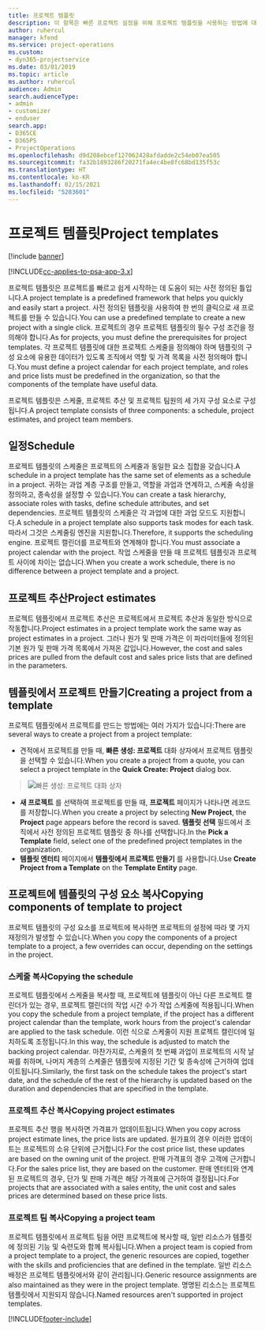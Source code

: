 ```yaml
---
title: 프로젝트 템플릿
description: 이 항목은 빠른 프로젝트 설정을 위해 프로젝트 템플릿을 사용하는 방법에 대한 정보를 제공합니다.
author: ruhercul
manager: kfend
ms.service: project-operations
ms.custom:
- dyn365-projectservice
ms.date: 03/01/2019
ms.topic: article
ms.author: ruhercul
audience: Admin
search.audienceType:
- admin
- customizer
- enduser
search.app:
- D365CE
- D365PS
- ProjectOperations
ms.openlocfilehash: d9d208ebcef127062428afdadde2c54eb07ea505
ms.sourcegitcommit: fa32b1893286f20271fa4ec4be8fc68bd135f53c
ms.translationtype: HT
ms.contentlocale: ko-KR
ms.lasthandoff: 02/15/2021
ms.locfileid: "5283601"
---
```

# <a name="project-templates"></a><span data-ttu-id="2531d-103">프로젝트 템플릿</span><span class="sxs-lookup"><span data-stu-id="2531d-103">Project templates</span></span> 

[!include [banner](../includes/psa-now-project-operations.md)]

[!INCLUDE[cc-applies-to-psa-app-3.x](../includes/cc-applies-to-psa-app-3x.md)]

<span data-ttu-id="2531d-104">프로젝트 템플릿은 프로젝트를 빠르고 쉽게 시작하는 데 도움이 되는 사전 정의된 틀입니다.</span><span class="sxs-lookup"><span data-stu-id="2531d-104">A project template is a predefined framework that helps you quickly and easily start a project.</span></span> <span data-ttu-id="2531d-105">사전 정의된 템플릿을 사용하여 한 번의 클릭으로 새 프로젝트를 만들 수 있습니다.</span><span class="sxs-lookup"><span data-stu-id="2531d-105">You can use a predefined template to create a new project with a single click.</span></span> <span data-ttu-id="2531d-106">프로젝트의 경우 프로젝트 템플릿의 필수 구성 조건을 정의해야 합니다.</span><span class="sxs-lookup"><span data-stu-id="2531d-106">As for projects, you must define the prerequisites for project templates.</span></span> <span data-ttu-id="2531d-107">각 프로젝트 템플릿에 대한 프로젝트 스케줄을 정의해야 하며 템플릿의 구성 요소에 유용한 데이터가 있도록 조직에서 역할 및 가격 목록을 사전 정의해야 합니다.</span><span class="sxs-lookup"><span data-stu-id="2531d-107">You must define a project calendar for each project template, and roles and price lists must be predefined in the organization, so that the components of the template have useful data.</span></span>

<span data-ttu-id="2531d-108">프로젝트 템플릿은 스케줄, 프로젝트 추산 및 프로젝트 팀원의 세 가지 구성 요소로 구성됩니다.</span><span class="sxs-lookup"><span data-stu-id="2531d-108">A project template consists of three components: a schedule, project estimates, and project team members.</span></span>

## <a name="schedule"></a><span data-ttu-id="2531d-109">일정</span><span class="sxs-lookup"><span data-stu-id="2531d-109">Schedule</span></span>

<span data-ttu-id="2531d-110">프로젝트 템플릿의 스케줄은 프로젝트의 스케줄과 동일한 요소 집합을 갖습니다.</span><span class="sxs-lookup"><span data-stu-id="2531d-110">A schedule in a project template has the same set of elements as a schedule in a project.</span></span> <span data-ttu-id="2531d-111">귀하는 과업 계층 구조를 만들고, 역할을 과업과 연계하고, 스케줄 속성을 정의하고, 종속성을 설정할 수 있습니다.</span><span class="sxs-lookup"><span data-stu-id="2531d-111">You can create a task hierarchy, associate roles with tasks, define schedule attributes, and set dependencies.</span></span> <span data-ttu-id="2531d-112">프로젝트 템플릿의 스케줄은 각 과업에 대한 과업 모드도 지원합니다.</span><span class="sxs-lookup"><span data-stu-id="2531d-112">A schedule in a project template also supports task modes for each task.</span></span> <span data-ttu-id="2531d-113">따라서 그것은 스케줄링 엔진을 지원합니다.</span><span class="sxs-lookup"><span data-stu-id="2531d-113">Therefore, it supports the scheduling engine.</span></span> <span data-ttu-id="2531d-114">프로젝트 캘린더를 프로젝트와 연계해야 합니다.</span><span class="sxs-lookup"><span data-stu-id="2531d-114">You must associate a project calendar with the project.</span></span> <span data-ttu-id="2531d-115">작업 스케줄을 만들 때 프로젝트 템플릿과 프로젝트 사이에 차이는 없습니다.</span><span class="sxs-lookup"><span data-stu-id="2531d-115">When you create a work schedule, there is no difference between a project template and a project.</span></span>

## <a name="project-estimates"></a><span data-ttu-id="2531d-116">프로젝트 추산</span><span class="sxs-lookup"><span data-stu-id="2531d-116">Project estimates</span></span>

<span data-ttu-id="2531d-117">프로젝트 템플릿에서 프로젝트 추산은 프로젝트에서 프로젝트 추산과 동일한 방식으로 작동합니다.</span><span class="sxs-lookup"><span data-stu-id="2531d-117">Project estimates in a project template work the same way as project estimates in a project.</span></span> <span data-ttu-id="2531d-118">그러나 원가 및 판매 가격은 이 파라미터들에 정의된 기본 원가 및 판매 가격 목록에서 가져온 값입니다.</span><span class="sxs-lookup"><span data-stu-id="2531d-118">However, the cost and sales prices are pulled from the default cost and sales price lists that are defined in the parameters.</span></span>

## <a name="creating-a-project-from-a-template"></a><span data-ttu-id="2531d-119">템플릿에서 프로젝트 만들기</span><span class="sxs-lookup"><span data-stu-id="2531d-119">Creating a project from a template</span></span>
 
<span data-ttu-id="2531d-120">프로젝트 템플릿에서 프로젝트를 만드는 방법에는 여러 가지가 있습니다:</span><span class="sxs-lookup"><span data-stu-id="2531d-120">There are several ways to create a project from a project template:</span></span>

- <span data-ttu-id="2531d-121">견적에서 프로젝트를 만들 때, **빠른 생성: 프로젝트** 대화 상자에서 프로젝트 템플릿을 선택할 수 있습니다.</span><span class="sxs-lookup"><span data-stu-id="2531d-121">When you create a project from a quote, you can select a project template in the **Quick Create: Project** dialog box.</span></span>

> ![빠른 생성: 프로젝트 대화 상자](media/project-11.png)

- <span data-ttu-id="2531d-123">**새 프로젝트** 를 선택하여 프로젝트를 만들 때, **프로젝트** 페이지가 나타나면 레코드를 저장합니다.</span><span class="sxs-lookup"><span data-stu-id="2531d-123">When you create a project by selecting **New Project**, the **Project** page appears before the record is saved.</span></span> <span data-ttu-id="2531d-124">**템플릿 선택** 필드에서 조직에서 사전 정의된 프로젝트 템플릿 중 하나를 선택합니다.</span><span class="sxs-lookup"><span data-stu-id="2531d-124">In the **Pick a Template** field, select one of the predefined project templates in the organization.</span></span>
- <span data-ttu-id="2531d-125">**템플릿 엔터티** 페이지에서 **템플릿에서 프로젝트 만들기** 를 사용합니다.</span><span class="sxs-lookup"><span data-stu-id="2531d-125">Use **Create Project from a Template** on the **Template Entity** page.</span></span>

## <a name="copying-components-of-template-to-project"></a><span data-ttu-id="2531d-126">프로젝트에 템플릿의 구성 요소 복사</span><span class="sxs-lookup"><span data-stu-id="2531d-126">Copying components of template to project</span></span>

<span data-ttu-id="2531d-127">프로젝트 템플릿의 구성 요소를 프로젝트에 복사하면 프로젝트의 설정에 따라 몇 가지 재정의가 발생할 수 있습니다.</span><span class="sxs-lookup"><span data-stu-id="2531d-127">When you copy the components of a project template to a project, a few overrides can occur, depending on the settings in the project.</span></span>

### <a name="copying-the-schedule"></a><span data-ttu-id="2531d-128">스케줄 복사</span><span class="sxs-lookup"><span data-stu-id="2531d-128">Copying the schedule</span></span>

<span data-ttu-id="2531d-129">프로젝트 템플릿에서 스케줄을 복사할 때, 프로젝트에 템플릿이 아닌 다른 프로젝트 캘린더가 있는 경우, 프로젝트 캘린더의 작업 시간 수가 작업 스케줄에 적용됩니다.</span><span class="sxs-lookup"><span data-stu-id="2531d-129">When you copy the schedule from a project template, if the project has a different project calendar than the template, work hours from the project's calendar are applied to the task schedule.</span></span> <span data-ttu-id="2531d-130">이런 식으로 스케줄이 지원 프로젝트 캘린더에 일치하도록 조정됩니다.</span><span class="sxs-lookup"><span data-stu-id="2531d-130">In this way, the schedule is adjusted to match the backing project calendar.</span></span> <span data-ttu-id="2531d-131">마찬가지로, 스케줄의 첫 번째 과업이 프로젝트의 시작 날짜를 취하며, 나머지 계층의 스케줄은 템플릿에 지정된 기간 및 종속성에 근거하여 업데이트됩니다.</span><span class="sxs-lookup"><span data-stu-id="2531d-131">Similarly, the first task on the schedule takes the project's start date, and the schedule of the rest of the hierarchy is updated based on the duration and dependencies that are specified in the template.</span></span> 

### <a name="copying-project-estimates"></a><span data-ttu-id="2531d-132">프로젝트 추산 복사</span><span class="sxs-lookup"><span data-stu-id="2531d-132">Copying project estimates</span></span> 

<span data-ttu-id="2531d-133">프로젝트 추산 행을 복사하면 가격표가 업데이트됩니다.</span><span class="sxs-lookup"><span data-stu-id="2531d-133">When you copy across project estimate lines, the price lists are updated.</span></span> <span data-ttu-id="2531d-134">원가표의 경우 이러한 업데이트는 프로젝트의 소유 단위에 근거합니다.</span><span class="sxs-lookup"><span data-stu-id="2531d-134">For the cost price list, these updates are based on the owning unit of the project.</span></span> <span data-ttu-id="2531d-135">판매 가격표의 경우 고객에 근거합니다.</span><span class="sxs-lookup"><span data-stu-id="2531d-135">For the sales price list, they are based on the customer.</span></span> <span data-ttu-id="2531d-136">판매 엔터티와 연계된 프로젝트의 경우, 단가 및 판매 가격은 해당 가격표에 근거하여 결정됩니다.</span><span class="sxs-lookup"><span data-stu-id="2531d-136">For projects that are associated with a sales entity, the unit cost and sales prices are determined based on these price lists.</span></span>

### <a name="copying-a-project-team"></a><span data-ttu-id="2531d-137">프로젝트 팀 복사</span><span class="sxs-lookup"><span data-stu-id="2531d-137">Copying a project team</span></span>

<span data-ttu-id="2531d-138">프로젝트 템플릿에서 프로젝트 팀을 어떤 프로젝트에 복사할 때, 일반 리소스가 템플릿에 정의된 기능 및 숙련도와 함께 복사됩니다.</span><span class="sxs-lookup"><span data-stu-id="2531d-138">When a project team is copied from a project template to a project, the generic resources are copied, together with the skills and proficiencies that are defined in the template.</span></span> <span data-ttu-id="2531d-139">일반 리소스 배정은 프로젝트 템플릿에서와 같이 관리됩니다.</span><span class="sxs-lookup"><span data-stu-id="2531d-139">Generic resource assignments are also maintained as they were in the project template.</span></span> <span data-ttu-id="2531d-140">명명된 리소스는 프로젝트 템플릿에서 지원되지 않습니다.</span><span class="sxs-lookup"><span data-stu-id="2531d-140">Named resources aren't supported in project templates.</span></span>


[!INCLUDE[footer-include](../includes/footer-banner.md)]